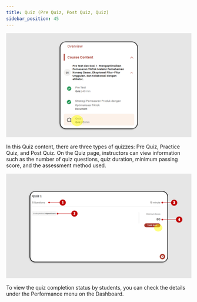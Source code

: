 ```yaml
---
title: Quiz (Pre Quiz, Post Quiz, Quiz)
sidebar_position: 45
---
```

![](/img/quiz-eng-1.png)

In this Quiz content, there are three types of quizzes: Pre Quiz, Practice Quiz, and Post Quiz. On the Quiz page, instructors can view information such as the number of quiz questions, quiz duration, minimum passing score, and the assessment method used.

![](/img/quiz-eng-2.png)

To view the quiz completion status by students, you can check the details under the Performance menu on the Dashboard.
